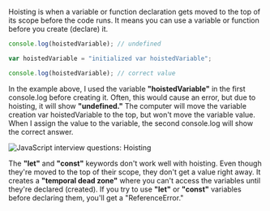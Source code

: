 Hoisting is when a variable or function declaration gets moved to the top of its scope before the code runs. It means you can use a variable or function before you create (declare) it.

```javascript
console.log(hoistedVariable); // undefined

var hoistedVariable = "initialized var hoistedVariable";

console.log(hoistedVariable); // correct value
```

In the example above, I used the variable **"hoistedVariable"** in the first console.log before creating it. Often, this would cause an error, but due to hoisting, it will show **"undefined."** The computer will move the variable creation var hoistedVariable to the top, but won't move the variable value. When I assign the value to the variable, the second console.log will show the correct answer.

![JavaScript interview questions: Hoisting](https://assets.roadmap.sh/guest/hoisting-in-javascript-7nbhj.png)

The **"let"** and **"const"** keywords don't work well with hoisting. Even though they're moved to the top of their scope, they don't get a value right away. It creates a **"temporal dead zone"** where you can't access the variables until they're declared (created). If you try to use **"let"** or **"const"** variables before declaring them, you'll get a "ReferenceError." 